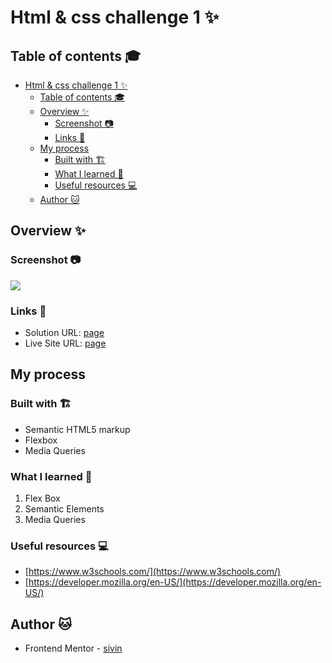 # Html & css  challenge  1 ✨

## Table of contents 🎓

- [Html \& css  challenge  1 ✨](#html--css--challenge--1-)
  - [Table of contents 🎓](#table-of-contents-)
  - [Overview ✨](#overview-)
    - [Screenshot 📷](#screenshot-)
    - [Links 🔗](#links-)
  - [My process](#my-process)
    - [Built with 🏗](#built-with-)
    - [What I learned 📕](#what-i-learned-)
    - [Useful resources 💻](#useful-resources-)
  - [Author 🐱](#author-)


## Overview ✨

### Screenshot 📷

![](./screenshot/Screenshot%202023-10-08%20at%2019-43-47%20Frontend%20Mentor%20NFT%20preview%20card%20component.png)



### Links 🔗

- Solution URL: [page]()
- Live Site URL: [page]()

## My process

### Built with 🏗

- Semantic HTML5 markup
- Flexbox
- Media Queries


### What I learned 📕

1. Flex Box
2. Semantic Elements  
3. Media Queries

### Useful resources 💻

- [https://www.w3schools.com/](https://www.w3schools.com/) 
- [https://developer.mozilla.org/en-US/](https://developer.mozilla.org/en-US/)



## Author 🐱


- Frontend Mentor - [sivin](https://www.frontendmentor.io/profile/Sivin-Wi)